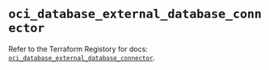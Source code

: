 # `oci_database_external_database_connector`

Refer to the Terraform Registory for docs: [`oci_database_external_database_connector`](https://registry.terraform.io/providers/oracle/oci/6.18.0/docs/resources/database_external_database_connector).
